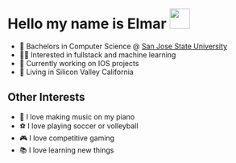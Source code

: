 Hello my name is Elmar <img src="https://cdn3.emoji.gg/emojis/wavegif_1860.gif" width="40" height="40" />
===
- 🏫 Bachelors in Computer Science @ [San Jose State University](https://www.sjsu.edu/)
- 👨‍💻 Interested in fullstack and machine learning
- 🎢 Currently working on IOS projects 
- 📍 Living in Silicon Valley California 

## Other Interests
- 🎹 I love making music on my piano
- ⚽ I love playing soccer or volleyball
- 🎮 I love competitive gaming
- 📚 I love learning new things

